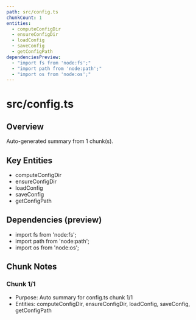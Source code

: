 ```yaml
---
path: src/config.ts
chunkCount: 1
entities:
  - computeConfigDir
  - ensureConfigDir
  - loadConfig
  - saveConfig
  - getConfigPath
dependenciesPreview:
  - "import fs from 'node:fs';"
  - "import path from 'node:path';"
  - "import os from 'node:os';"
---
```

# src/config.ts

## Overview
Auto-generated summary from 1 chunk(s).
## Key Entities
- computeConfigDir
- ensureConfigDir
- loadConfig
- saveConfig
- getConfigPath
## Dependencies (preview)
- import fs from 'node:fs';
- import path from 'node:path';
- import os from 'node:os';
## Chunk Notes
### Chunk 1/1
- Purpose: Auto summary for config.ts chunk 1/1
- Entities: computeConfigDir, ensureConfigDir, loadConfig, saveConfig, getConfigPath